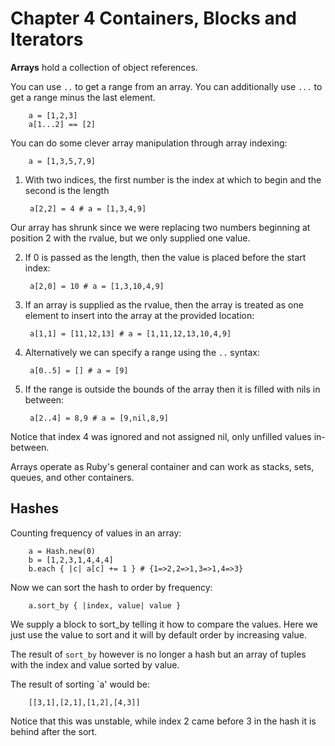 # Chapter 4 Containers, Blocks and Iterators
**Arrays** hold a collection of object references.

You can use `..` to get a range from an array. You can additionally use `...` to get a range minus the last element.

		a = [1,2,3]
		a[1...2] == [2]

You can do some clever array manipulation through array indexing:

		a = [1,3,5,7,9]

1. With two indices, the first number is the index at which to begin and the second is the length

		a[2,2] = 4 # a = [1,3,4,9]

Our array has shrunk since we were replacing two numbers beginning at position 2 with the rvalue, but we only supplied one value.

2. If 0 is passed as the length, then the value is placed before the start index:

		a[2,0] = 10 # a = [1,3,10,4,9]

3. If an array is supplied as the rvalue, then the array is treated as one element to insert into the array at the provided location:

		a[1,1] = [11,12,13] # a = [1,11,12,13,10,4,9]

4. Alternatively we can specify a range using the `..` syntax:

		a[0..5] = [] # a = [9]

5. If the range is outside the bounds of the array then it is filled with nils in between:

		a[2..4] = 8,9 # a = [9,nil,8,9]

Notice that index 4 was ignored and not assigned nil, only unfilled values in-between.

Arrays operate as Ruby's general container and can work as stacks, sets, queues, and other containers.

## Hashes

Counting frequency of values in an array:

		a = Hash.new(0)
		b = [1,2,3,1,4,4,4]
		b.each { |c| a[c] += 1 } # {1=>2,2=>1,3=>1,4=>3}

Now we can sort the hash to order by frequency:

		a.sort_by { |index, value| value }

We supply a block to sort_by telling it how to compare the values. Here we just use the value to sort and it will by default order by increasing value.

The result of `sort_by` however is no longer a hash but an array of tuples with the index and value sorted by value.

The result of sorting `a' would be:

		[[3,1],[2,1],[1,2],[4,3]]

Notice that this was unstable, while index 2 came before 3 in the hash it is behind after the sort.










